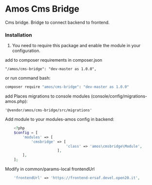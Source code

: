 # Amos Cms Bridge #

Cms bridge. Bridge to connect backend to frontend.

### Installation ###
1. You need to require this package and enable the module in your configuration.

add to composer requirements in composer.json
```
"/amos/cms-bridge": "dev-master as 1.0.0",
```

or run command bash:
```bash
composer require "amos/cms-bridge": "dev-master as 1.0.0"
```

add Places migrations to console modules (console/config/migrations-amos.php):
```
'@vendor/amos/cms-bridge/src/migrations'
```
Add module to your modules-amos config in backend:
        
```php
	<?php
	$config = [
		'modules' => [
			'cmsbridge' => [
                            'class' => 'amos\cmsbridge\Module',
                        ],
		],
	];
```
    
Modify in common/params-local frontendUrl

```php
	'frontendUrl' => 'https://frontend-ersaf.devel.open20.it',
```  
